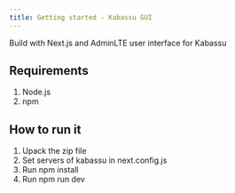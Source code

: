 ```yaml
---
title: Getting started - Kabassu GUI
---
```


Build with Next.js and AdminLTE user interface for Kabassu

## Requirements

1. Node.js
2. npm

## How to run it

1. Upack the zip file
2. Set servers of kabassu in next.config.js
3. Run npm install
4. Run npm run dev
